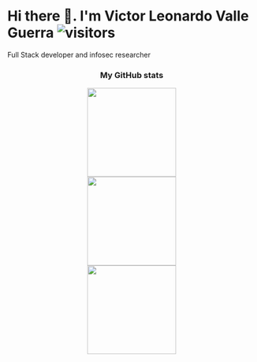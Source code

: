 <!--
**victorlvg678/victorlvg678** is a ✨ _special_ ✨ repository because its `README.md` (this file) appears on your GitHub profile.
-->
# Hi there 👏. I'm Victor Leonardo Valle Guerra ![visitors](https://visitor-badge.glitch.me/badge?page_id=victorlvg678.victorlvg678)
<span>Full Stack developer and infosec researcher </span>
<h3 align="center">My GitHub stats</h3>
<div align="center">
  <img height="180em" src="https://github-readme-streak-stats.herokuapp.com/?user=victorlvg678&theme=white-blue)" />
</div>
<div align="center">
  <img height="180em" src="https://github-readme-stats.vercel.app/api?username=victorlvg678&show_icons=true&hide_border=true&&count_private=true&include_all_commits=false" />
</div>
<div align="center">
  <img height="180em" src="https://github-readme-stats.vercel.app/api/top-langs/?username=victorlvg678&langs_count=8&layout=compact" />
</div>
